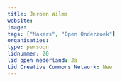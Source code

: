 ```yaml
---
title: Jeroen Wilms
website: 
image: 
tags: ["Makers", "Open Onderzoek"]
organisaties:
type: persoon
lidnummer: 20
lid open nederland: Ja
Lid Creative Commons Network: Nee
---
```


